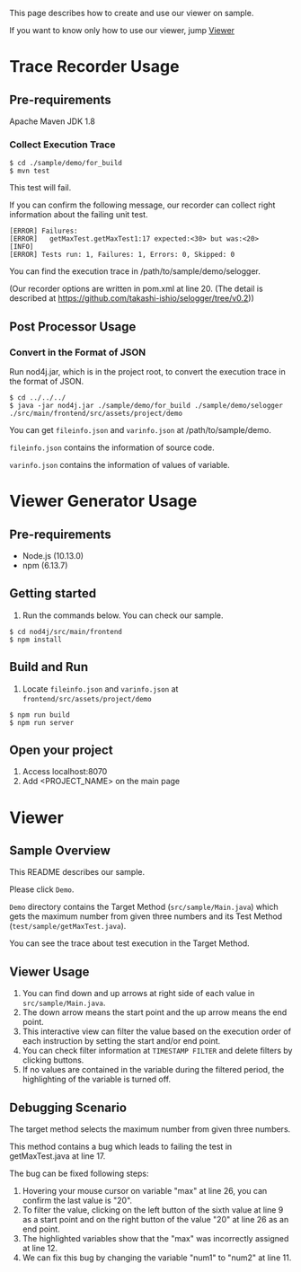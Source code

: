 This page describes how to create and use our viewer on sample.

If you want to know only how to use our viewer, jump <a href="#Viewer">Viewer</a>

# Trace Recorder Usage
## Pre-requirements
Apache Maven 
JDK 1.8
### Collect Execution Trace 
```
$ cd ./sample/demo/for_build
$ mvn test
```

This test will fail.

If you can confirm the following message, our recorder can collect right information about the failing unit test.
```
[ERROR] Failures:
[ERROR]   getMaxTest.getMaxTest1:17 expected:<30> but was:<20>
[INFO]
[ERROR] Tests run: 1, Failures: 1, Errors: 0, Skipped: 0
```

You can find the execution trace in /path/to/sample/demo/selogger.

(Our recorder options are written in pom.xml at line 20. (The detail is described at https://github.com/takashi-ishio/selogger/tree/v0.2))

## Post Processor Usage
### Convert in the Format of JSON
Run nod4j.jar, which is in the project root, to convert the execution trace in the format of JSON.

```
$ cd ../../../
$ java -jar nod4j.jar ./sample/demo/for_build ./sample/demo/selogger ./src/main/frontend/src/assets/project/demo
```

You can get `fileinfo.json` and `varinfo.json` at /path/to/sample/demo.

`fileinfo.json` contains the information of source code.

`varinfo.json` contains the information of values of variable.


# Viewer Generator Usage

## Pre-requirements

* Node.js (10.13.0)
* npm (6.13.7)


## Getting started

1. Run the commands below. You can check our sample.
```
$ cd nod4j/src/main/frontend
$ npm install
```


## Build and Run

1. Locate `fileinfo.json` and `varinfo.json` at `frontend/src/assets/project/demo`
```
$ npm run build
$ npm run server
```

## Open your project

1. Access localhost:8070
1. Add <PROJECT_NAME> on the main page

# Viewer 
## Sample Overview 
This README describes our sample.

Please click `Demo`.

`Demo` directory contains the Target Method (`src/sample/Main.java`) which gets the maximum number from given three numbers and its Test Method (`test/sample/getMaxTest.java`).

You can see the trace about test execution in the Target Method.

## Viewer Usage
1. You can find down and up arrows at right side of each value in `src/sample/Main.java`.
1. The down arrow means the start point and the up arrow means the end point.
1. This interactive view can filter the value based on the execution order of each instruction by setting the start and/or end point.
1. You can check filter information at `TIMESTAMP FILTER` and delete filters by clicking buttons.
1. If no values are contained in the variable during the filtered period, the highlighting of the variable is turned off.

## Debugging Scenario
The target method selects the maximum number from given three numbers.

This method contains a bug which leads to failing the test in getMaxTest.java at line 17.

The bug can be fixed following steps:
1. Hovering your mouse cursor on variable "max" at line 26, you can confirm the last value is "20".
1. To filter the value, clicking on the left button of the sixth value at line 9 as a start point and on the right button of the value "20" at line 26 as an end point.
1. The highlighted variables show that the "max" was incorrectly assigned at line 12.
1. We can fix this bug by changing the variable "num1" to "num2" at line 11.
